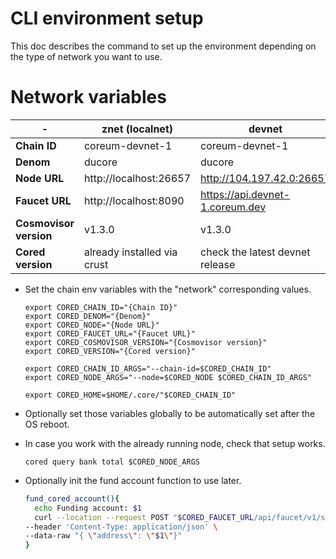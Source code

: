 # CLI environment setup

This doc describes the command to set up the environment depending on the type of network you want to use.

# Network variables
<!-- markdown-link-check-disable -->
| \-                     | znet (localnet)             | devnet                          |
|------------------------|-----------------------------|---------------------------------|
| **Chain ID**           | coreum-devnet-1             | coreum-devnet-1                 |
| **Denom**              | ducore                      | ducore                          |
| **Node URL**           | http://localhost:26657      | http://104.197.42.0:26657       |
| **Faucet URL**         | http://localhost:8090       | https://api.devnet-1.coreum.dev |
| **Cosmovisor version** | v1.3.0                      | v1.3.0                          |
| **Cored version**      | already installed via crust | check the latest devnet release |
<!-- markdown-link-check-enable -->

* Set the chain env variables with the "network" corresponding values.

    ```
    export CORED_CHAIN_ID="{Chain ID}"
    export CORED_DENOM="{Denom}"
    export CORED_NODE="{Node URL}"
    export CORED_FAUCET_URL="{Faucet URL}"
    export CORED_COSMOVISOR_VERSION="{Cosmovisor version}"
    export CORED_VERSION="{Cored version}"
    
    export CORED_CHAIN_ID_ARGS="--chain-id=$CORED_CHAIN_ID"
    export CORED_NODE_ARGS="--node=$CORED_NODE $CORED_CHAIN_ID_ARGS"
    
    export CORED_HOME=$HOME/.core/"$CORED_CHAIN_ID"
    ```

* Optionally set those variables globally to be automatically set after the OS reboot.

* In case you work with the already running node, check that setup works.

    ```
    cored query bank total $CORED_NODE_ARGS
    ```

* Optionally init the fund account function to use later.

    ```bash
    fund_cored_account(){ 
      echo Funding account: $1
      curl --location --request POST "$CORED_FAUCET_URL/api/faucet/v1/send-money" \
    --header 'Content-Type: application/json' \
    --data-raw "{ \"address\": \"$1\"}"
    }
    ```
